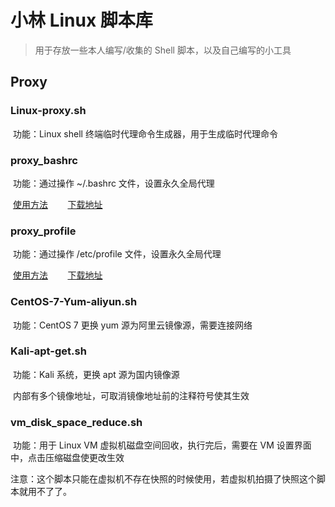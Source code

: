 # 小林 Linux 脚本库

> 用于存放一些本人编写/收集的 Shell 脚本，以及自己编写的小工具

## Proxy

### Linux-proxy.sh

​	功能：Linux shell 终端临时代理命令生成器，用于生成临时代理命令

### proxy_bashrc

​	功能：通过操作 ~/.bashrc 文件，设置永久全局代理

​	[使用方法](https://github.com/xiaolin8686/Linux_tools/blob/main/Proxy/Global_Proxy/README.md)&nbsp;&nbsp;&nbsp;&nbsp;&nbsp;&nbsp;&nbsp;&nbsp;[下载地址](https://github.com/xiaolin8686/Linux_tools/releases/download/V1.0/proxy_bashrc)

### proxy_profile

​	功能：通过操作 /etc/profile 文件，设置永久全局代理

​	[使用方法](https://github.com/xiaolin8686/Linux_tools/blob/main/Proxy/Global_Proxy/README.md)&nbsp;&nbsp;&nbsp;&nbsp;&nbsp;&nbsp;&nbsp;&nbsp;[下载地址](https://github.com/xiaolin8686/Linux_tools/releases/download/V1.0/proxy_profile)

### CentOS-7-Yum-aliyun.sh

​	功能：CentOS 7 更换 yum 源为阿里云镜像源，需要连接网络

### Kali-apt-get.sh

​	功能：Kali 系统，更换 apt 源为国内镜像源

​	内部有多个镜像地址，可取消镜像地址前的注释符号使其生效

### vm_disk_space_reduce.sh

​	功能：用于 Linux VM 虚拟机磁盘空间回收，执行完后，需要在 VM 设置界面中，点击压缩磁盘使更改生效

​	注意：这个脚本只能在虚拟机不存在快照的时候使用，若虚拟机拍摄了快照这个脚本就用不了了。

